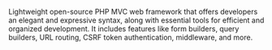Lightweight open-source PHP MVC web framework that offers developers an elegant and expressive syntax, along with essential tools for efficient and organized development. It includes features like form builders, query builders, URL routing, CSRF token authentication, middleware, and more.